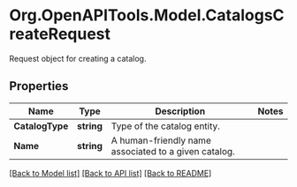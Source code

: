 # Org.OpenAPITools.Model.CatalogsCreateRequest
Request object for creating a catalog.

## Properties

Name | Type | Description | Notes
------------ | ------------- | ------------- | -------------
**CatalogType** | **string** | Type of the catalog entity. | 
**Name** | **string** | A human-friendly name associated to a given catalog. | 

[[Back to Model list]](../README.md#documentation-for-models) [[Back to API list]](../README.md#documentation-for-api-endpoints) [[Back to README]](../README.md)

